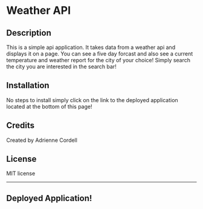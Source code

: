 # Weather API 

## Description

This is a simple api application. It takes data from a weather api and displays it on a page. You can see a five day forcast and also see a current temperature and weather report for the city of your choice! Simply search the city you are interested in the search bar!


## Installation

No steps to install simply click on the link to the deployed application located at the bottom of this page!


## Credits

Created by Adrienne Cordell

## License

MIT license 

---

## Deployed Application!



